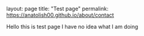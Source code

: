 layout: page
title: "Test page"
permalink: https://anatolish00.github.io/about/contact

Hello this is test page I have no idea what I am doing